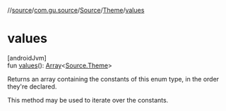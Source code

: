 //[source](../../../../index.md)/[com.gu.source](../../index.md)/[Source](../index.md)/[Theme](index.md)/[values](values.md)

# values

[androidJvm]\
fun [values](values.md)(): [Array](https://kotlinlang.org/api/latest/jvm/stdlib/kotlin/-array/index.html)&lt;[Source.Theme](index.md)&gt;

Returns an array containing the constants of this enum type, in the order they're declared.

This method may be used to iterate over the constants.
